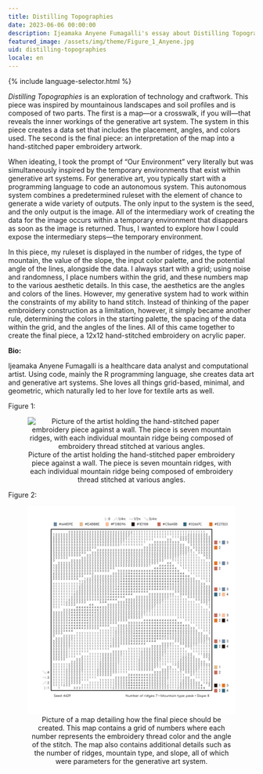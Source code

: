 ```yaml
---
title: Distilling Topographies
date: 2023-06-06 00:00:00
description: Ijeamaka Anyene Fumagalli's essay about Distilling Topographies
featured_image: /assets/img/theme/Figure_1_Anyene.jpg
uid: distilling-topographies
locale: en
---
```


{% include language-selector.html %}

_Distilling Topographies_ is an exploration of technology and craftwork. This piece was inspired by mountainous landscapes and soil profiles and is composed of two parts. The first is a map—or a crosswalk, if you will—that reveals the inner workings of the generative art system. The system in this piece creates a data set that includes the placement, angles, and colors used. The second is the final piece: an interpretation of the map into a hand-stitched paper embroidery artwork.

When ideating, I took the prompt of “Our Environment” very literally but was simultaneously inspired by the temporary environments that exist within generative art systems. For generative art, you typically start with a programming language to code an autonomous system. This autonomous system combines a predetermined ruleset with the element of chance to generate a wide variety of outputs. The only input to the system is the seed, and the only output is the image. All of the intermediary work of creating the data for the image occurs within a temporary environment that disappears as soon as the image is returned. Thus, I wanted to explore how I could expose the intermediary steps—the temporary environment.

In this piece, my ruleset is displayed in the number of ridges, the type of mountain, the value of the slope, the input color palette, and the potential angle of the lines, alongside the data. I always start with a grid; using noise and randomness, I place numbers within the grid, and these numbers map to the various aesthetic details. In this case, the aesthetics are the angles and colors of the lines. However, my generative system had to work within the constraints of my ability to hand stitch. Instead of thinking of the paper embroidery construction as a limitation, however, it simply became another rule, determining the colors in the starting palette, the spacing of the data within the grid, and the angles of the lines. All of this came together to create the final piece, a 12x12 hand-stitched embroidery on acrylic paper.

**Bio:**

Ijeamaka Anyene Fumagalli is a healthcare data analyst and computational artist. Using code, mainly the R programming language, she creates data art and generative art systems. She loves all things grid-based, minimal, and geometric, which naturally led to her love for textile arts as well.

Figure 1:

<center>
<figure>
	<img src="../assets/img/theme/Figure_1_Anyene.jpg" alt="Picture of the artist holding the hand-stitched paper embroidery piece against a wall. The piece is seven mountain ridges, with each individual mountain ridge being composed of embroidery thread stitched at various angles.">
    Picture of the artist holding the hand-stitched paper embroidery piece against a wall. The piece is seven mountain ridges, with each individual mountain ridge being composed of embroidery thread stitched at various angles.
</figure>
</center>

Figure 2:

<center>
<figure>
	<img src="../assets/img/theme/Figure_2_Anyene.png" alt="Picture of a map detailing how the final piece should be created. This map contains a grid of numbers where each number represents the embroidery thread color and the angle of the stitch. The map also contains additional details such as the number of ridges, mountain type, and slope, all of which were parameters for the generative art system.">
    Picture of a map detailing how the final piece should be created. This map contains a grid of numbers where each number represents the embroidery thread color and the angle of the stitch. The map also contains additional details such as the number of ridges, mountain type, and slope, all of which were parameters for the generative art system.
</figure>
</center>

